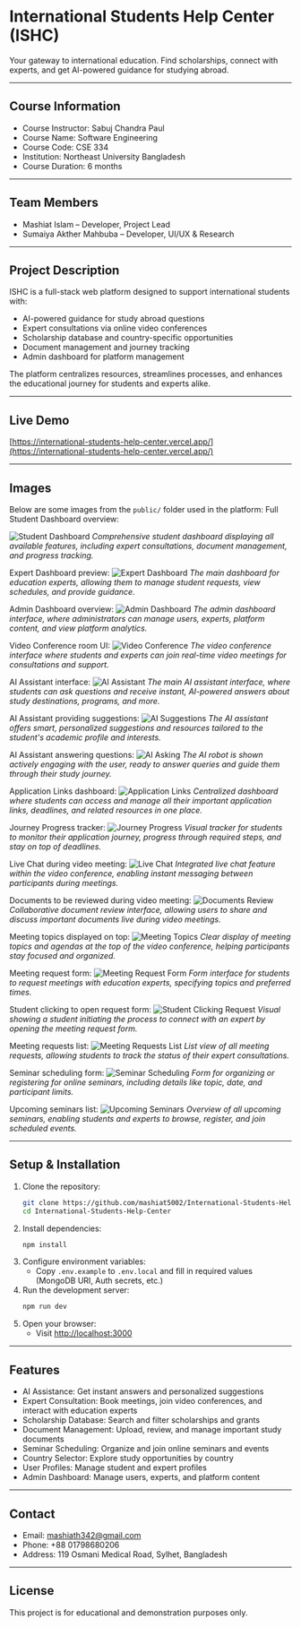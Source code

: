 # International Students Help Center (ISHC)

Your gateway to international education. Find scholarships, connect with experts, and get AI-powered guidance for studying abroad.

---

## Course Information

- Course Instructor: Sabuj Chandra Paul
- Course Name: Software Engineering
- Course Code: CSE 334
- Institution: Northeast University Bangladesh
- Course Duration: 6 months

---

## Team Members

- Mashiat Islam – Developer, Project Lead
- Sumaiya Akther Mahbuba – Developer, UI/UX & Research

---

## Project Description

ISHC is a full-stack web platform designed to support international students with:
- AI-powered guidance for study abroad questions
- Expert consultations via online video conferences
- Scholarship database and country-specific opportunities
- Document management and journey tracking
- Admin dashboard for platform management

The platform centralizes resources, streamlines processes, and enhances the educational journey for students and experts alike.

---

## Live Demo

[https://international-students-help-center.vercel.app/](https://international-students-help-center.vercel.app/)

---

## Images

Below are some images from the `public/` folder used in the platform:
Full Student Dashboard overview:


![Student Dashboard](/public/full-student-dashboard.png)
*Comprehensive student dashboard displaying all available features, including expert consultations, document management, and progress tracking.*

Expert Dashboard preview:
![Expert Dashboard](/public/expert-landing-page.png)
*The main dashboard for education experts, allowing them to manage student requests, view schedules, and provide guidance.*

Admin Dashboard overview:
![Admin Dashboard](/public/admin-dashboard.png)
*The admin dashboard interface, where administrators can manage users, experts, platform content, and view platform analytics.*

Video Conference room UI:
![Video Conference](/public/video-room.png)
*The video conference interface where students and experts can join real-time video meetings for consultations and support.*


AI Assistant interface:
![AI Assistant](/public/ai-robot.png)
*The main AI assistant interface, where students can ask questions and receive instant, AI-powered answers about study destinations, programs, and more.*

AI Assistant providing suggestions:
![AI Suggestions](/public/ai-suggestions.png)
*The AI assistant offers smart, personalized suggestions and resources tailored to the student's academic profile and interests.*

AI Assistant answering questions:
![AI Asking](/public/ai-asking.png)
*The AI robot is shown actively engaging with the user, ready to answer queries and guide them through their study journey.*

Application Links dashboard:
![Application Links](/public/application-links.png)
*Centralized dashboard where students can access and manage all their important application links, deadlines, and related resources in one place.*

Journey Progress tracker:
![Journey Progress](/public/journey-progress.png)
*Visual tracker for students to monitor their application journey, progress through required steps, and stay on top of deadlines.*


Live Chat during video meeting:
![Live Chat](/public/live-chat.png)
*Integrated live chat feature within the video conference, enabling instant messaging between participants during meetings.*

Documents to be reviewed during video meeting:
![Documents Review](/public/documents-to-be-reviewed-during-vdo-meeting.png)
*Collaborative document review interface, allowing users to share and discuss important documents live during video meetings.*

Meeting topics displayed on top:
![Meeting Topics](/public/meeting-topics-displayed-on-top.png)
*Clear display of meeting topics and agendas at the top of the video conference, helping participants stay focused and organized.*

Meeting request form:
![Meeting Request Form](/public/meeting-request-form.png)
*Form interface for students to request meetings with education experts, specifying topics and preferred times.*

Student clicking to open request form:
![Student Clicking Request](/public/student-clicking-to-open-request-form.png)
*Visual showing a student initiating the process to connect with an expert by opening the meeting request form.*

Meeting requests list:
![Meeting Requests List](/public/meeting-requests-list.png)
*List view of all meeting requests, allowing students to track the status of their expert consultations.*

Seminar scheduling form:
![Seminar Scheduling](/public/seminar-scheduing-form.png)
*Form for organizing or registering for online seminars, including details like topic, date, and participant limits.*

Upcoming seminars list:
![Upcoming Seminars](/public/seminar-upcoming-list.png)
*Overview of all upcoming seminars, enabling students and experts to browse, register, and join scheduled events.*

---

## Setup & Installation

1. Clone the repository:
   ```bash
   git clone https://github.com/mashiat5002/International-Students-Help-Center.git
   cd International-Students-Help-Center
   ```
2. Install dependencies:
   ```bash
   npm install
   ```
3. Configure environment variables:
   - Copy `.env.example` to `.env.local` and fill in required values (MongoDB URI, Auth secrets, etc.)
4. Run the development server:
   ```bash
   npm run dev
   ```
5. Open your browser:
   - Visit [http://localhost:3000](http://localhost:3000)

---

## Features

- AI Assistance: Get instant answers and personalized suggestions
- Expert Consultation: Book meetings, join video conferences, and interact with education experts
- Scholarship Database: Search and filter scholarships and grants
- Document Management: Upload, review, and manage important study documents
- Seminar Scheduling: Organize and join online seminars and events
- Country Selector: Explore study opportunities by country
- User Profiles: Manage student and expert profiles
- Admin Dashboard: Manage users, experts, and platform content

---

## Contact

- Email: mashiath342@gmail.com
- Phone: +88 01798680206
- Address: 119 Osmani Medical Road, Sylhet, Bangladesh

---

## License

This project is for educational and demonstration purposes only.
